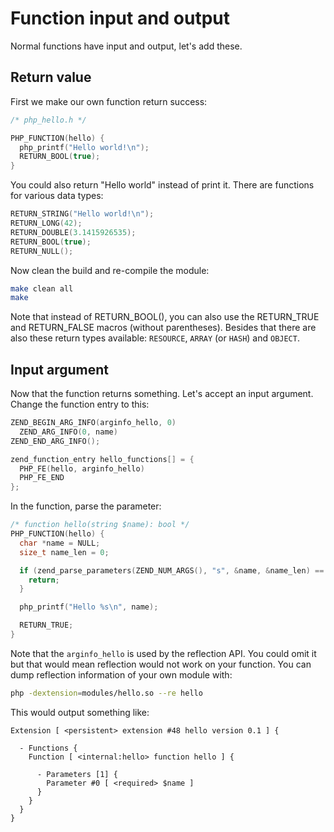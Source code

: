 # Function input and output

Normal functions have input and output, let's add these.

## Return value

First we make our own function return success:

```c
/* php_hello.h */

PHP_FUNCTION(hello) {
  php_printf("Hello world!\n");
  RETURN_BOOL(true);
}
```

You could also return "Hello world" instead of print it. There are functions for
various data types:

```c
RETURN_STRING("Hello world!\n");
RETURN_LONG(42);
RETURN_DOUBLE(3.1415926535);
RETURN_BOOL(true);
RETURN_NULL();
```

Now clean the build and re-compile the module:

```bash
make clean all
make
```

Note that instead of RETURN_BOOL(), you can also use the RETURN_TRUE and
RETURN_FALSE macros (without parentheses). Besides that there are also these
return types available: ```RESOURCE```, ```ARRAY``` (or ```HASH```) and ```OBJECT```.

## Input argument

Now that the function returns something. Let's accept an input argument. Change
the function entry to this:

```c
ZEND_BEGIN_ARG_INFO(arginfo_hello, 0)
  ZEND_ARG_INFO(0, name)
ZEND_END_ARG_INFO();

zend_function_entry hello_functions[] = {
  PHP_FE(hello, arginfo_hello)
  PHP_FE_END
};
```

In the function, parse the parameter:

```c
/* function hello(string $name): bool */
PHP_FUNCTION(hello) {
  char *name = NULL;
  size_t name_len = 0;

  if (zend_parse_parameters(ZEND_NUM_ARGS(), "s", &name, &name_len) == FAILURE) {
    return;
  }

  php_printf("Hello %s\n", name);

  RETURN_TRUE;
}
```

Note that the ```arginfo_hello``` is used by the reflection API. You could omit
it but that would mean reflection would not work on your function. You can dump
reflection information of your own module with:

```bash
php -dextension=modules/hello.so --re hello
```

This would output something like:

```
Extension [ <persistent> extension #48 hello version 0.1 ] {

  - Functions {
    Function [ <internal:hello> function hello ] {

      - Parameters [1] {
        Parameter #0 [ <required> $name ]
      }
    }
  }
}
```
